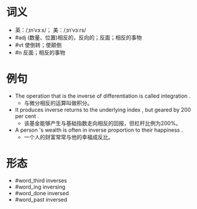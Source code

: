 # 词义
- 英：/ˌɪnˈvɜːs/； 美：/ˌɪnˈvɜːrs/
- #adj (数量、位置)相反的，反向的；反面；相反的事物
- #vt 使倒转；使颠倒
- #n 反面；相反的事物
# 例句
- The operation that is the inverse of differentiation is called integration .
	- 与微分相反的运算叫做积分。
- It produces inverse returns to the underlying index , but geared by 200 per cent .
	- 该基金能够产生与基础指数走向相反的回报，但杠杆比例为200%。
- A person 's wealth is often in inverse proportion to their happiness .
	- 一个人的财富常常与他的幸福成反比。
# 形态
- #word_third inverses
- #word_ing inversing
- #word_done inversed
- #word_past inversed
